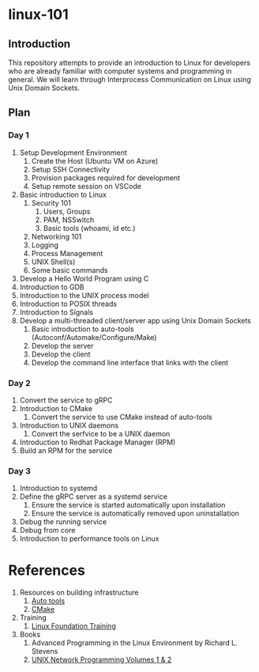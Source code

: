 # linux-101

## Introduction

This repository attempts to provide an introduction to Linux for developers who are already familiar with computer systems and programming in general. We will learn through Interprocess Communication on Linux using Unix Domain Sockets.

## Plan

### Day 1

1. Setup Development Environment
   1. Create the Host (Ubuntu VM on Azure)
   1. Setup SSH Connectivity
   1. Provision packages required for development
   1. Setup remote session on VSCode
1. Basic introduction to Linux
   1. Security 101
      1. Users, Groups
      1. PAM, NSSwitch
      1. Basic tools (whoami, id etc.)
    1. Networking 101
    1. Logging
    1. Process Management
    1. UNIX Shell(s)
    1. Some basic commands
1. Develop a Hello World Program using C
1. Introduction to GDB
1. Introduction to the UNIX process model
1. Introduction to POSIX threads
1. Introduction to Signals
1. Develop a multi-threaded client/server app using Unix Domain Sockets
   1. Basic introduction to auto-tools (Autoconf/Automake/Configure/Make)
   1. Develop the server
   1. Develop the client
   1. Develop the command line interface that links with the client

### Day 2

1. Convert the service to gRPC
1. Introduction to CMake
   1. Convert the service to use CMake instead of auto-tools
1. Introduction to UNIX daemons
   1. Convert the serfvice to be a UNIX daemon
1. Introduction to Redhat Package Manager (RPM)
1. Build an RPM for the service

### Day 3

1. Introduction to systemd
1. Define the gRPC server as a systemd service
   1. Ensure the service is started automatically upon installation
   1. Ensure the service is automatically removed upon uninstallation
1. Debug the running service
1. Debug from core
1. Introduction to performance tools on Linux

# References

1. Resources on building infrastructure
   1. [Auto tools](https://www.sourceware.org/autobook/)
   1. [CMake](https://cmake.org/cmake/help/book/mastering-cmake/)
1. Training
   1. [Linux Foundation Training](https://training.linuxfoundation.org/full-catalog/)
1. Books
   1. Advanced Programming in the Linux Environment by Richard L. Stevens
   1. [UNIX Network Programming Volumes 1 & 2](https://archive.org/details/unix-network-programming/Unix%20Network%20Programming%20Vol%201%20W.%20Richard%20Stevens/)